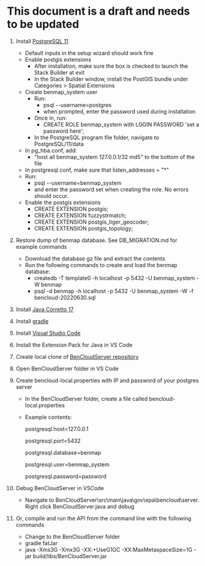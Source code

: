 # This document is a draft and needs to be updated

1. Install [PostgreSQL 11](https://www.postgresql.org/download/)
    * Default inputs in the setup wizard should work fine
    * Enable postgis extensions
        * After installation, make sure the box is checked to launch the Stack Builder at exit
        * In the Stack Builder window, install the PostGIS bundle under Categories > Spatial Extensions
    * Create benmap_system user
        * Run:
          * psql --username=postgres
          * when prompted, enter the password used during installation
        * Once in, run:
          * CREATE ROLE benmap_system with LOGIN PASSWORD 'set a password here';
        * In the PostgreSQL program file folder, navigate to PostgreSQL/11/data
    * In pg_hba.conf, add:
        * "host	all	benmap_system	127.0.0.1/32	md5" to the bottom of the file
    * In postgresql.conf, make sure that listen_addresses = "*"
    * Run:
        * psql --username=benmap_system 
        * and enter the password set when creating the role. No errors should occur.
    * Enable the postgis extensions
        * CREATE EXTENSION postgis;
        * CREATE EXTENSION fuzzystrmatch;
        * CREATE EXTENSION postgis_tiger_geocoder;
        * CREATE EXTENSION postgis_topology;
2. Restore dump of benmap database. See DB_MIGRATION.md for example commands 
    * Download the database gz file and extract the contents
    * Run the following commands to create and load the benmap database:
        * createdb -T template0 -h localhost -p 5432 -U benmap_system -W benmap
        * psql -d benmap -h localhost -p 5432 -U benmap_system -W -f bencloud-20220630.sql

3. Install [Java Corretto 17](https://docs.aws.amazon.com/corretto/latest/corretto-17-ug/downloads-list.html)
4. Install [gradle](https://gradle.org/install/)
5. Install [Visual Studio Code](https://code.visualstudio.com/)
6. Install the Extension Pack for Java in VS Code
7. Create local clone of [BenCloudServer repository](https://github.com/BenMAPCE/BenCloudServer)
8. Open BenCloudServer folder in VS Code
9. Create bencloud-local.properties with IP and password of your postgres server
    * In the BenCloudServer folder, create a file called bencloud-local.properties
    * Example contents:
  
        postgresql.host=127.0.0.1 

        postgresql.port=5432 

        postgresql.database=benmap 

        postgresql.user=benmap_system 

        postgresql.password=password

10. Debug BenCloudServer in VSCode
    * Navigate to BenCloudServer\src\main\java\gov\epa\bencloud\server. Right click BenCloudServer.java and debug
11. Or, compile and run the API from the command line with the following commands
    * Change to the BenCloudServer folder
    * gradle fatJar
    * java -Xms3G -Xmx3G -XX:+UseG1GC -XX:MaxMetaspaceSize=1G -jar build/libs/BenCloudServer.jar